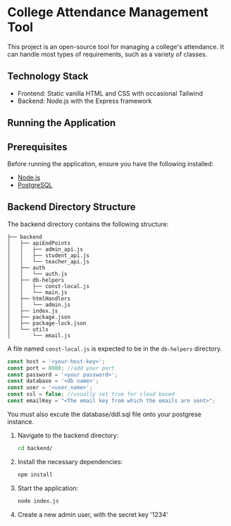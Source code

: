 # College Attendance Management Tool

This project is an open-source tool for managing a college's attendance. It can handle most types of requirements, such as a variety of classes.

## Technology Stack

- Frontend: Static vanilla HTML and CSS with occasional Tailwind
- Backend: Node.js with the Express framework

## Running the Application

## Prerequisites

Before running the application, ensure you have the following installed:

- [Node.js](https://nodejs.org/)
- [PostgreSQL](https://www.postgresql.org/)

## Backend Directory Structure

The backend directory contains the following structure:

```
├── backend
│   ├── apiEndPoints
│   │   ├── admin_api.js
│   │   ├── student_api.js
│   │   └── teacher_api.js
│   ├── auth
│   │   └── auth.js
│   ├── db-helpers
│   │   ├── const-local.js
│   │   └── main.js
│   ├── htmlHandlers
│   │   └── admin.js
│   ├── index.js
│   ├── package.json
│   ├── package-lock.json
│   └── utils
│       └── email.js
```

A file named `const-local.js` is expected to be in the `db-helpers` directory. 

```js
const host = '<your-host-key>';
const port = 8080; //add your port
const password = '<your password>';
const database = '<db name>';
const user = '<user_name>';
const ssl = false; //usually set true for cloud based
const emailKey = "<The email key from which the emails are sent>";
```

You must also excute the database/ddl.sql file onto your postgrese instance.

1. Navigate to the backend directory:
    ```sh
    cd backend/
    ```
2. Install the necessary dependencies:
    ```sh
    npm install
    ```
3. Start the application:
    ```sh
    node index.js
    ```
4. Create a new admin user, with the secret key '1234'